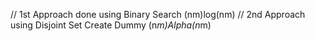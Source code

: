 // 1st Approach done using Binary Search (nm)log(nm)
// 2nd Approach using Disjoint Set Create Dummy (n*m)Alpha(n*m)